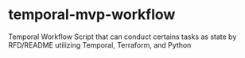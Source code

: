 # temporal-mvp-workflow
Temporal Workflow Script that can conduct certains tasks as state by RFD/README utilizing Temporal, Terraform, and Python
